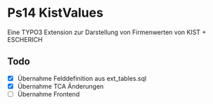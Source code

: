 # Ps14 KistValues
Eine TYPO3 Extension zur Darstellung von Firmenwerten von KIST + ESCHERICH

## Todo
- [x] Übernahme Felddefinition aus ext_tables.sql
- [x] Übernahme TCA Änderungen
- [ ] Übernahme Frontend